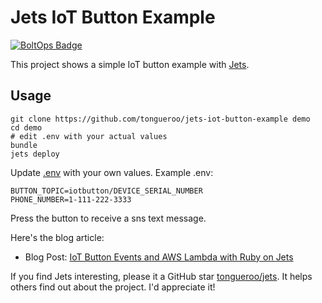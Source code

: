 # Jets IoT Button Example

[![BoltOps Badge](https://img.boltops.com/boltops/badges/boltops-badge.png)](https://www.boltops.com)

This project shows a simple IoT button example with [Jets](http://rubyonjets.com/).

## Usage

    git clone https://github.com/tongueroo/jets-iot-button-example demo
    cd demo
    # edit .env with your actual values
    bundle
    jets deploy

Update [.env](.env) with your own values. Example .env:

    BUTTON_TOPIC=iotbutton/DEVICE_SERIAL_NUMBER
    PHONE_NUMBER=1-111-222-3333

Press the button to receive a sns text message.

Here's the blog article:

* Blog Post: [IoT Button Events and AWS Lambda with Ruby on Jets](https://blog.boltops.com/2019/02/20/iot-events-and-aws-lambda-with-ruby-on-jets)

If you find Jets interesting, please it a GitHub star [tongueroo/jets](https://github.com/tongueroo/jets). It helps others find out about the project.  I'd appreciate it!

